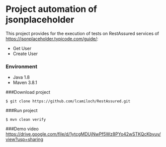 
# Project automation of jsonplaceholder

This project provides for the execution of tests on RestAssured services of https://jsonplaceholder.typicode.com/guide/:
* Get User
* Create User

### Environment
* Java 1.8
* Maven 3.8.1

###Download project
```
$ git clone https://github.com/lcamiloch/RestAssured.git
```

###Run project
```
$ mvn clean verify
```

###Demo video
https://drive.google.com/file/d/1ytcgMDUjNwPf5Wz8PYo42wSTKQcKbyuy/view?usp=sharing
